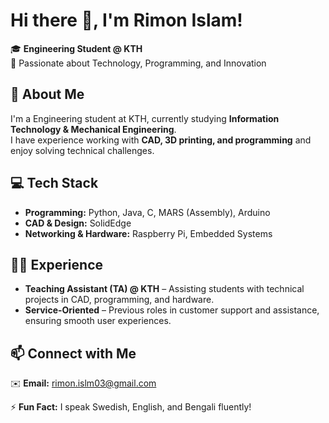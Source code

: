 # Hi there 👋, I'm Rimon Islam!  

🎓 **Engineering Student @ KTH**  
🚀 Passionate about Technology, Programming, and Innovation  

## 🔹 About Me  
I'm a Engineering student at KTH, currently studying **Information Technology & Mechanical Engineering**.  
I have experience working with **CAD, 3D printing, and programming** and enjoy solving technical challenges.  

## 💻 Tech Stack  
- **Programming:** Python, Java, C, MARS (Assembly), Arduino  
- **CAD & Design:** SolidEdge  
- **Networking & Hardware:** Raspberry Pi, Embedded Systems  

## 👨‍🏫 Experience  
- **Teaching Assistant (TA) @ KTH** – Assisting students with technical projects in CAD, programming, and hardware.  
- **Service-Oriented** – Previous roles in customer support and assistance, ensuring smooth user experiences.  

## 📫 Connect with Me  
✉️ **Email:** rimon.islm03@gmail.com  

⚡ **Fun Fact:** I speak Swedish, English, and Bengali fluently!  
